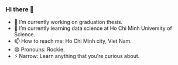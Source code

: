 ### Hi there 👋
- 🔭 I’m currently working on graduation thesis.
- 🌱 I’m currently learning data science at Ho Chi Minh University of Science.
- 📫 How to reach me: Ho Chi Minh city, Viet Nam.
- 😄 Pronouns: Rockie.
- ⚡ Narrow: Learn anything that you're curious about.

